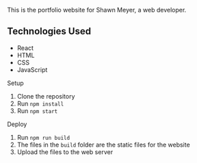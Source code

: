 This is the portfolio website for Shawn Meyer, a web developer.

## Technologies Used

- React
- HTML
- CSS
- JavaScript

Setup

1. Clone the repository
2. Run `npm install`
3. Run `npm start`

Deploy

1. Run `npm run build`
2. The files in the `build` folder are the static files for the website
3. Upload the files to the web server
